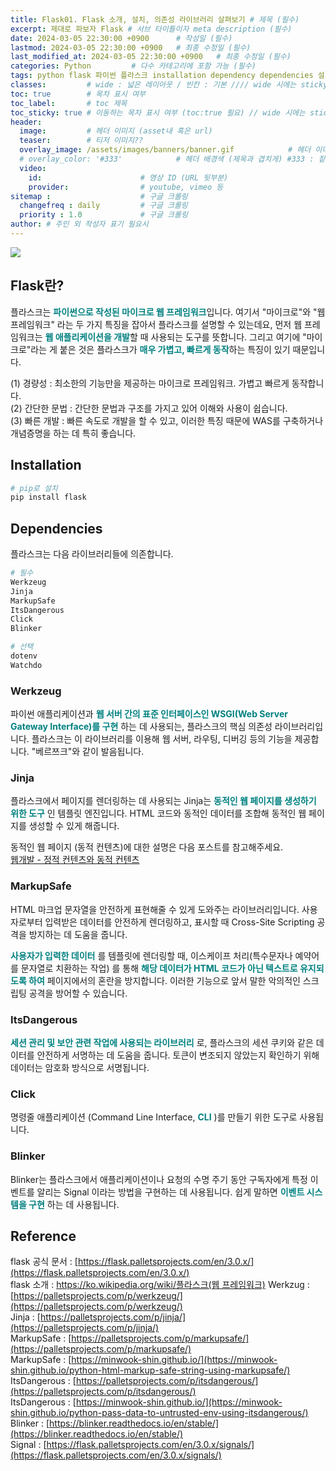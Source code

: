 ```yaml
---
title: Flask01. Flask 소개, 설치, 의존성 라이브러리 살펴보기 # 제목 (필수)
excerpt: 제대로 파보자 Flask # 서브 타이틀이자 meta description (필수)
date: 2024-03-05 22:30:00 +0900      # 작성일 (필수)
lastmod: 2024-03-05 22:30:00 +0900   # 최종 수정일 (필수)
last_modified_at: 2024-03-05 22:30:00 +0900   # 최종 수정일 (필수)
categories: Python         # 다수 카테고리에 포함 가능 (필수)
tags: python flask 파이썬 플라스크 installation dependency dependencies 설치 의존성 라이브러리                     # 태그 복수개 가능 (필수)
classes:         # wide : 넓은 레이아웃 / 빈칸 : 기본 //// wide 시에는 sticky toc 불가
toc: true        # 목차 표시 여부
toc_label:       # toc 제목
toc_sticky: true # 이동하는 목차 표시 여부 (toc:true 필요) // wide 시에는 sticky toc 불가
header: 
  image:         # 헤더 이미지 (asset내 혹은 url)
  teaser:        # 티저 이미지??
  overlay_image: /assets/images/banners/banner.gif            # 헤더 이미지 (제목과 겹치게)
  # overlay_color: '#333'            # 헤더 배경색 (제목과 겹치게) #333 : 짙은 회색 (필수)
  video:
    id:                      # 영상 ID (URL 뒷부분)
    provider:                # youtube, vimeo 등
sitemap :                    # 구글 크롤링
  changefreq : daily         # 구글 크롤링
  priority : 1.0             # 구글 크롤링
author: # 주인 외 작성자 표기 필요시
---
```

<!--postNo: 2024-03-05-->

![](/assets/images/20240305_002_001.png)  

## Flask란?  

플라스크는 <b><font color="008080">파이썬으로 작성된 마이크로 웹 프레임워크</font></b>입니다. 여기서 "마이크로"와 "웹 프레임워크" 라는 두 가지 특징을 잡아서 플라스크를 설명할 수 있는데요, 먼저 웹 프레임워크는 <b><font color="008080">웹 애플리케이션을 개발</font></b>할 때 사용되는 도구를 뜻합니다. 그리고 여기에 "마이크로"라는 게 붙은 것은 플라스크가 <b><font color="008080">매우 가볍고, 빠르게 동작</font></b>하는 특징이 있기 때문입니다.  

(1) 경량성 : 최소한의 기능만을 제공하는 마이크로 프레임워크. 가볍고 빠르게 동작합니다.  
(2) 간단한 문법 : 간단한 문법과 구조를 가지고 있어 이해와 사용이 쉽습니다.  
(3) 빠른 개발 : 빠른 속도로 개발을 할 수 있고, 이러한 특징 때문에 WAS를 구축하거나 개념증명을 하는 데 특히 좋습니다.  

## Installation

```bash
# pip로 설치
pip install flask
```

## Dependencies  

플라스크는 다음 라이브러리들에 의존합니다.  

```bash
# 필수
Werkzeug
Jinja
MarkupSafe
ItsDangerous
Click
Blinker

# 선택
dotenv
Watchdo
```

### Werkzeug  

파이썬 애플리케이션과 <b><font color="008080">웹 서버 간의 표준 인터페이스인 WSGI(Web Server Gateway Interface)를 구현</font></b>  하는 데 사용되는, 플라스크의 핵심 의존성 라이브러리입니다. 플라스크는 이 라이브러리를 이용해 웹 서버, 라우팅, 디버깅 등의 기능을 제공합니다. "베르쯔크"와 같이 발음됩니다.  

### Jinja  

플라스크에서 페이지를 렌더링하는 데 사용되는 Jinja는 <b><font color="008080">동적인 웹 페이지를 생성하기 위한 도구</font></b>  인 템플릿 엔진입니다. HTML 코드와 동적인 데이터를 조합해 동적인 웹 페이지를 생성할 수 있게 해줍니다.  

동적인 웹 페이지 (동적 컨텐츠)에 대한 설명은 다음 포스트를 참고해주세요.  
[웹개발 - 정적 컨텐츠와 동적 컨텐츠](https://whdrns2013.github.io/computerscience/20240102_001_static_dynamic_content/)  

### MarkupSafe  

HTML 마크업 문자열을 안전하게 표현해줄 수 있게 도와주는 라이브러리입니다. 사용자로부터 입력받은 데이터를 안전하게 렌더링하고, 표시할 때 Cross-Site Scripting 공격을 방지하는 데 도움을 줍니다.  

<b><font color="008080">사용자가 입력한 데이터</font></b>  를 템플릿에 렌더링할 때, 이스케이프 처리(특수문자나 예약어를 문자열로 치환하는 작업) 를 통해 <b><font color="008080">해당 데이터가 HTML 코드가 아닌 텍스트로 유지되도록 하여</font></b>   페이지에서의 혼란을 방지합니다. 이러한 기능으로 앞서 말한 악의적인 스크립팅 공격을 방어할 수 있습니다.  

### ItsDangerous  

<b><font color="008080">세션 관리 및 보안 관련 작업에 사용되는 라이브러리</font></b>  로, 플라스크의 세션 쿠키와 같은 데이터를 안전하게 서명하는 데 도움을 줍니다. 토큰이 변조되지 않았는지 확인하기 위해 데이터는 암호화 방식으로 서명됩니다. 

### Click  

명령줄 애플리케이션 (Command Line Interface, <b><font color="008080">CLI</font></b>  )를 만들기 위한 도구로 사용됩니다.  

### Blinker  

Blinker는 플라스크에서 애플리케이션이나 요청의 수명 주기 동안 구독자에게 특정 이벤트를 알리는 Signal 이라는 방법을 구현하는 데 사용됩니다. 쉽게 말하면 <b><font color="008080">이벤트 시스템을 구현</font></b>  하는 데 사용됩니다.  

## Reference  

flask 공식 문서 : [https://flask.palletsprojects.com/en/3.0.x/](https://flask.palletsprojects.com/en/3.0.x/)  
flask 소개 : [https://ko.wikipedia.org/wiki/플라스크(웹 프레임워크)](https://ko.wikipedia.org/wiki/%ED%94%8C%EB%9D%BC%EC%8A%A4%ED%81%AC_(%EC%9B%B9_%ED%94%84%EB%A0%88%EC%9E%84%EC%9B%8C%ED%81%AC))  
Werkzug : [https://palletsprojects.com/p/werkzeug/](https://palletsprojects.com/p/werkzeug/)  
Jinja : [https://palletsprojects.com/p/jinja/](https://palletsprojects.com/p/jinja/)  
MarkupSafe : [https://palletsprojects.com/p/markupsafe/](https://palletsprojects.com/p/markupsafe/)  
MarkupSafe : [https://minwook-shin.github.io/](https://minwook-shin.github.io/python-html-markup-safe-string-using-markupsafe/)  
ItsDangerous : [https://palletsprojects.com/p/itsdangerous/](https://palletsprojects.com/p/itsdangerous/)  
ItsDangerous : [https://minwook-shin.github.io/](https://minwook-shin.github.io/python-pass-data-to-untrusted-env-using-itsdangerous/)  
Blinker : [https://blinker.readthedocs.io/en/stable/](https://blinker.readthedocs.io/en/stable/)  
Signal : [https://flask.palletsprojects.com/en/3.0.x/signals/](https://flask.palletsprojects.com/en/3.0.x/signals/)  

